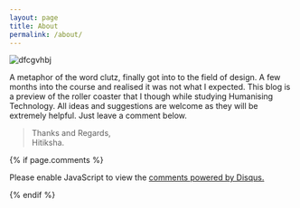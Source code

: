```yaml
---
layout: page
title: About
permalink: /about/
---
```

![dfcgvhbj](https://user-images.githubusercontent.com/36836452/37323901-74fc9870-26ac-11e8-893f-19d2ef3e810f.jpg)

A metaphor of the word clutz, finally got into to the field of design. A few months into the course and realised it was not what I expected. This blog is a preview of the roller coaster that I though while studying Humanising Technology. All ideas and suggestions are welcome as they will be extremely helpful. Just leave a comment below.<br/>
>Thanks and Regards,<br/>
Hitiksha.<br/>

{% if page.comments %}

<div id="disqus_thread"></div>
<script>

/**
*  RECOMMENDED CONFIGURATION VARIABLES: EDIT AND UNCOMMENT THE SECTION BELOW TO INSERT DYNAMIC VALUES FROM YOUR PLATFORM OR CMS.
*  LEARN WHY DEFINING THESE VARIABLES IS IMPORTANT: https://disqus.com/admin/universalcode/#configuration-variables*/
/*
var disqus_config = function () {
this.page.url = PAGE_URL;  // Replace PAGE_URL with your page's canonical URL variable
this.page.identifier = PAGE_IDENTIFIER; // Replace PAGE_IDENTIFIER with your page's unique identifier variable
};
*/
(function() { // DON'T EDIT BELOW THIS LINE
var d = document, s = d.createElement('script');
s.src = 'https://hitiksha-github-io.disqus.com/embed.js';
s.setAttribute('data-timestamp', +new Date());
(d.head || d.body).appendChild(s);
})();
</script>
<noscript>Please enable JavaScript to view the <a href="https://disqus.com/?ref_noscript">comments powered by Disqus.</a></noscript>


{% endif %}
